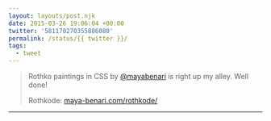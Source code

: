 ```yaml
---
layout: layouts/post.njk
date: 2015-03-26 19:06:04 +00:00
twitter: '581170270355886080'
permalink: /status/{{ twitter }}/
tags: 
  - tweet
---
```


> Rothko paintings in CSS by [@mayabenari](https://twitter.com/mayabenari) is right up my alley. Well done!
> 
> Rothkode: [maya-benari.com/rothkode/](http://maya-benari.com/rothkode/)

---
